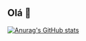## Olá 👋

[![Anurag's GitHub stats](https://github-readme-stats.vercel.app/api?username=enzonagasava&theme=dark)](https://github.com/enzonagasava/github-readme-stats)
